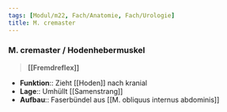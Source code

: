 ```yaml
---
tags: [Modul/m22, Fach/Anatomie, Fach/Urologie]
title: M. cremaster
---
```

### M. cremaster / Hodenhebermuskel
> **[[Fremdreflex]]**

- **Funktion**:: Zieht [[Hoden]] nach kranial
- **Lage**:: Umhüllt [[Samenstrang]]
- **Aufbau**:: Faserbündel aus [[M. obliquus internus abdominis]]